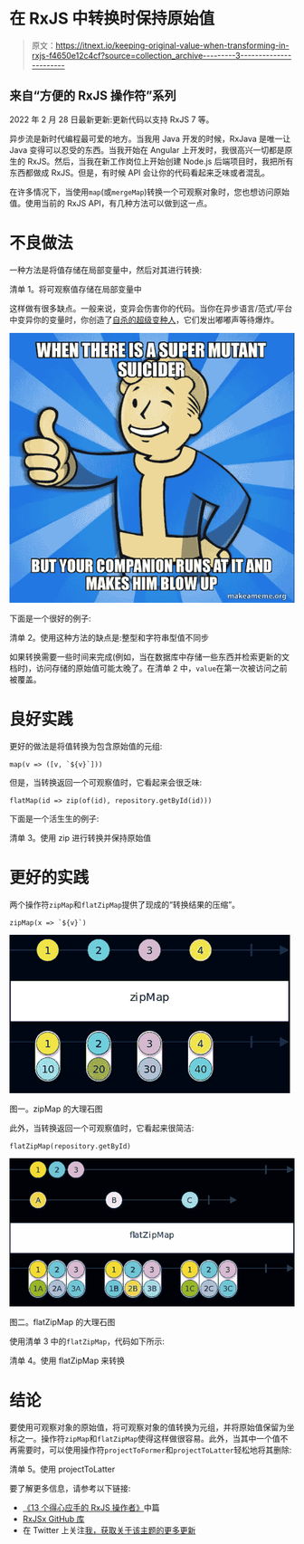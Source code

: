 # 在 RxJS 中转换时保持原始值

> 原文：<https://itnext.io/keeping-original-value-when-transforming-in-rxjs-f4650e12c4cf?source=collection_archive---------3----------------------->

## 来自“方便的 RxJS 操作符”系列

2022 年 2 月 28 日最新更新:更新代码以支持 RxJS 7 等。

异步流是新时代编程最可爱的地方。当我用 Java 开发的时候，RxJava 是唯一让 Java 变得可以忍受的东西。当我开始在 Angular 上开发时，我很高兴一切都是原生的 RxJS。然后，当我在新工作岗位上开始创建 Node.js 后端项目时，我把所有东西都做成 RxJS。但是，有时候 API 会让你的代码看起来乏味或者混乱。

在许多情况下，当使用`map`(或`mergeMap`)转换一个可观察对象时，您也想访问原始值。使用当前的 RxJS API，有几种方法可以做到这一点。

# 不良做法

一种方法是将值存储在局部变量中，然后对其进行转换:

清单 1。将可观察值存储在局部变量中

这样做有很多缺点。一般来说，变异会伤害你的代码。当你在异步语言/范式/平台中变异你的变量时，你创造了[自杀的超级变种人](https://fallout.gamepedia.com/Super_mutant_suicider)，它们发出嘟嘟声等待爆炸。

![](img/517fd23395ea407f1c5457e4e81c4b55.png)

下面是一个很好的例子:

清单 2。使用这种方法的缺点是:整型和字符串型值不同步

如果转换需要一些时间来完成(例如，当在数据库中存储一些东西并检索更新的文档时)，访问存储的原始值可能太晚了。在清单 2 中，`value`在第一次被访问之前被覆盖。

# 良好实践

更好的做法是将值转换为包含原始值的元组:

```
map(v => ([v, `${v}`]))
```

但是，当转换返回一个可观察值时，它看起来会很乏味:

```
flatMap(id => zip(of(id), repository.getById(id)))
```

下面是一个活生生的例子:

清单 3。使用 zip 进行转换并保持原始值

# 更好的实践

两个操作符`zipMap`和`flatZipMap`提供了现成的“转换结果的压缩”。

```
zipMap(x => `${v}`)
```

![](img/405f0b15f8688dac9d68ca9171c55993.png)

图一。zipMap 的大理石图

此外，当转换返回一个可观察值时，它看起来很简洁:

```
flatZipMap(repository.getById)
```

![](img/9025ff3bc5cc397f8ac3e9c1fa9c59cf.png)

图二。flatZipMap 的大理石图

使用清单 3 中的`flatZipMap`，代码如下所示:

清单 4。使用 flatZipMap 来转换

# 结论

要使用可观察对象的原始值，将可观察对象的值转换为元组，并将原始值保留为坐标之一。操作符`zipMap`和`flatZipMap`使得这样做很容易。此外，当其中一个值不再需要时，可以使用操作符`projectToFormer`和`projectToLatter`轻松地将其删除:

清单 5。使用 projectToLatter

要了解更多信息，请参考以下链接:

*   [《13 个得心应手的 RxJS 操作者》](/13-handy-rxjs-operators-ab5a9a1db60)中篇
*   [RxJSx GitHub 库](https://github.com/rxjsx/rxjsx)
*   在 Twitter 上关注[我，获取关于该主题的更多更新](https://twitter.com/MohammadAliEN)